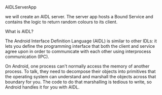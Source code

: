 AIDLServerApp

we will create an AIDL server. The server app hosts a Bound Service and contains the logic to return random colours to its client.

What is AIDL?

The Android Interface Definition Language (AIDL) is similar to other IDLs: it lets you define the programming interface that both the client and service 
agree upon in order to communicate with each other using interprocess communication (IPC).

On Android, one process can't normally access the memory of another process. To talk, they need to decompose their objects into primitives that the operating
system can understand and marshall the objects across that boundary for you. The code to do that marshalling is tedious to write, so Android handles it for you with AIDL.
